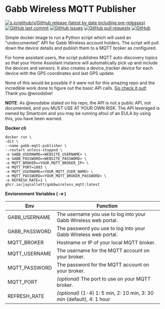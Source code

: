 
# Gabb Wireless MQTT Publisher
[![s.io/github/v/GitHub release (latest by date including pre-releases)](https://img.shields.io/github/v/release/jaycollett/gabbwireless_mqtt?include_prereleases)](https://img.shields.io/github/v/release/jaycollett/gabbwireless_mqtt?include_prereleases)
[![GitHub last commit](https://img.shields.io/github/last-commit/jaycollett/gabbwireless_mqtt)](https://img.shields.io/github/last-commit/jaycollett/gabbwireless_mqtt)
[![GitHub issues](https://img.shields.io/github/issues-raw/jaycollett/gabbwireless_mqtt)](https://img.shields.io/github/issues-raw/jaycollett/gabbwireless_mqtt)
[![GitHub pull requests](https://img.shields.io/github/issues-pr/jaycollett/gabbwireless_mqtt)](https://img.shields.io/github/issues-pr/jaycollett/gabbwireless_mqtt)
[![GitHub](https://img.shields.io/github/license/jaycollett/gabbwireless_mqtt)](https://img.shields.io/github/license/jaycollett/gabbwireless_mqtt)

Simple docker image to run a Python script which will used an "undocumented" API for Gabb Wireless account holders. The script will pull down the device details and publish them to a MQTT broker as configured.

For home assistant users, the script publishes MQTT auto-discovery topics so that your Home Assistant instance will automatically pick up and include the devices and sensors. It also creates a device_tracker device for each device with the GPS coordinates and last GPS update.

None of this would be possible if it were not for this amazing repo and the incredible work done to figure out the basic API calls. [Go check it out!](https://github.com/woodsbw/gabb) Thank you @woodsbw!

**NOTE**: As @woodsbw stated on his repo, the API is not a public API, not documented, and you MUST USE AT YOUR OWN RISK. The API leveraged is owned by Smartcom and you may be running afoul of an EULA by using this, you have been warned.

**Docker cli**

    docker run \
    -dit \
    --name gabb-mqtt-publisher \
    --restart unless-stopped \
    -e GABB_USERNAME=<WEBSITE_USERNAME> \
    -e GABB_PASSWORD=<WEBSITE_PASSWORD> \
    -e MQTT_BROKER=<YOUR_MQTT_BROKER_IP> \
    -e MQTT_PORT=1883 \
    -e MQTT_USERNAME=<YOUR_MQTT_USER_NAME> \
    -e MQTT_PASSWORD=<YOUR_MQTT_BROKER_PASSWORD> \
    -e REFRESH_RATE=1 \
    ghcr.io/jaycollett/gabbwireless_mqtt:latest

**Envioronment Variables ( -e )**

|Env          |Function                                                            |
|-------------|--------------------------------------------------------------------|
|GABB_USERNAME|The username you use to log into your Gabb Wireless web portal.     |
|GABB_PASSWORD|The password you use to log into your Gabb Wireless web portal.     |
|MQTT_BROKER  |Hostname or IP of your local MQTT broker.                           |
|MQTT_USERNAME|The username for the MQTT account on your broker.                   |
|MQTT_PASSWORD|The password for the MQTT account on your broker.                   |
|MQTT_PORT    |*(optional)* The port to use on your MQTT broker.                     |
|REFRESH_RATE |*(optional)* (1-4) 1: 5 min, 2: 10 min, 3: 30 min (default), 4: 1 hour|


